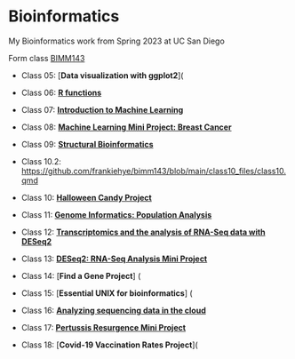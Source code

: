 # Bioinformatics
My Bioinformatics work from Spring 2023 at UC San Diego

Form class [BIMM143](https://bioboot.github.io/bimm143_S23/)

- Class 05: [**Data visualization with ggplot2**](

- Class 06: [**R functions**](https://github.com/frankiehye/bimm143/blob/main/class06/class06.qmd)

- Class 07: [**Introduction to Machine Learning**](https://github.com/frankiehye/bimm143/blob/63024ecfa1bd082ffc16b84bed897701ab6ea731/Class%207_%20Clustering%20and%20PCA.pdf)

- Class 08: [**Machine Learning Mini Project: Breast Cancer**](https://github.com/frankiehye/bimm143/blob/main/class08_files/class08.qmd)

- Class 09: [**Structural Bioinformatics**](https://github.com/frankiehye/bimm143/blob/main/class09/class09.qmd)
- Class 10.2: https://github.com/frankiehye/bimm143/blob/main/class10_files/class10.qmd

- Class 10: [**Halloween Candy Project**](https://github.com/frankiehye/bimm143/blob/main/class10_files/Class%2010_%20Candy%20Project.pdf)

- Class 11: [**Genome Informatics: Population Analysis**](https://github.com/frankiehye/bimm143/blob/main/class12/classonlinehw.qmd)

- Class 12: [**Transcriptomics and the analysis of RNA-Seq data with DESeq2**](https://github.com/frankiehye/bimm143/blob/main/class12/class12thurs.qmd)

- Class 13: [**DESeq2: RNA-Seq Analysis Mini Project**](https://github.com/frankiehye/bimm143/blob/main/class12/class12thurs.qmd)

- Class 14: [**Find a Gene Project**] (

- Class 15: [**Essential UNIX for bioinformatics**] (

- Class 16: [**Analyzing sequencing data in the cloud**](https://github.com/frankiehye/bimm143/blob/main/class16/class16_extracredit.qmd)

- Class 17: [**Pertussis Resurgence Mini Project**](https://github.com/frankiehye/bimm143/blob/main/class17/class17.qmd)

- Class 18: [**Covid-19 Vaccination Rates Project**](
